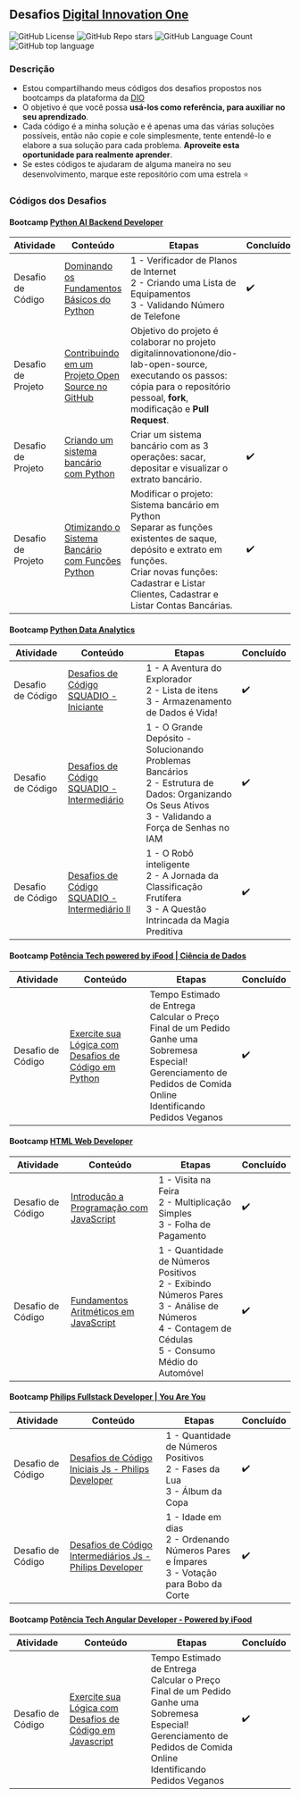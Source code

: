 ## Desafios [Digital Innovation One](https://web.dio.me/)

![GitHub License](https://img.shields.io/github/license/gtnasser/dio.desafios)
![GitHub Repo stars](https://badgen.net/github/stars/gtnasser/dio.desafios)
![GitHub Language Count](https://img.shields.io/github/languages/count/gtnasser/dio.desafios)
![GitHub top language](https://img.shields.io/github/languages/top/gtnasser/dio.desafios?style=falt)


### Descrição
- Estou compartilhando meus códigos dos desafios propostos nos bootcamps da plataforma da [DIO](https://web.dio.me/)
- O objetivo é que você possa **usá-los como referência, para auxiliar no seu aprendizado**.
- Cada código é a minha solução e é apenas uma das várias soluções possíveis, então não copie e cole simplesmente, tente entendê-lo e elabore a sua solução para cada problema. **Aproveite esta oportunidade para realmente aprender**.
- Se estes códigos te ajudaram de alguma maneira no seu desenvolvimento, marque este repositório com uma estrela :star:


### Códigos dos Desafios

#### Bootcamp [Python AI Backend Developer](https://web.dio.me/track/coding-future-vivo-python-ai-backend-developer)
Atividade | Conteúdo | Etapas | Concluído
---|---|---|---
Desafio de Código | [Dominando os Fundamentos Básicos do Python](vivo-pythonai.md) | 1 - Verificador de Planos de Internet<br>2 - Criando uma Lista de Equipamentos<br>3 - Validando Número de Telefone | :heavy_check_mark:
Desafio de Projeto | [Contribuindo em um Projeto Open Source no GitHub]() | Objetivo do projeto é colaborar no projeto digitalinnovationone/dio-lab-open-source, executando os passos: cópia para o repositório pessoal, **fork**, modificação e **Pull Request**. | | :heavy_check_mark:
Desafio de Projeto | [Criando um sistema bancário com Python](https://github.com/gtnasser/desafio-dio-sistema-bancario) | Criar um sistema bancário com as 3 operações: sacar, depositar e visualizar o extrato bancário. | :heavy_check_mark:
Desafio de Projeto | [Otimizando o Sistema Bancário com Funções Python](https://github.com/gtnasser/desafio-dio-otimizando-sistema-bancario) | Modificar o projeto: Sistema bancário em Python<br>Separar as funções existentes de saque, depósito e extrato em funções.<br>Criar novas funções: Cadastrar e Listar Clientes, Cadastrar e Listar Contas Bancárias. | :heavy_check_mark:
<!--
Desafio de Código | [Explorando POO com Python]() |  |
Desafio de Projeto | [Modelando o Sistema Bancário com POO em Python]() |  |
Desafio de Projeto | [Desenvolvendo sua Primeira API com FastAPI, Python e Docker]() |  |
Desafio de Projeto | [Criando uma API com FastAPI utilizando TDD]() |  |
Desafio de Projeto | [Natural ou Fake Natty? Como vencer na era das IAs Generativas!]() |  |
-->




#### Bootcamp [Python Data Analytics](https://web.dio.me/track/bootcamp-squadio)
Atividade | Conteúdo | Etapas | Concluído
---|---|---|---
Desafio de Código | [Desafios de Código SQUADIO - Iniciante](squadio-codigo-iniciante.md) | 1 - A Aventura do Explorador<br>2 - Lista de itens<br> 3 - Armazenamento de Dados é Vida! | :heavy_check_mark:
Desafio de Código | [Desafios de Código SQUADIO - Intermediário](squadio-codigo-intermediario.md) | 1 - O Grande Depósito - Solucionando Problemas Bancários <br>2 - Estrutura de Dados: Organizando Os Seus Ativos<br> 3 - Validando a Força de Senhas no IAM | :heavy_check_mark:
Desafio de Código | [Desafios de Código SQUADIO - Intermediário ll](squadio-codigo-intermediario2.md) | 1 - O Robô inteligente<br>2 - A Jornada da Classificação Frutífera<br> 3 - A Questão Intrincada da Magia Preditiva | :heavy_check_mark:
<!--
Desafio de Projeto | [Contribuindo em um Projeto Open Source no GitHub]() | Dar um "fork" no repositório digitalinnovationone/dio-lab-open-source, criando uma cópia no seu GitHub pessoal. Com isso, basta abrir um Pull Request  (PR) solicitando a atualização do repositório original da DIO. | :heavy_check_mark:
Desafio de Projeto | [Criando um Relatório de Vendas Elegante com Power BI](https://github.com/gtnasser/desafio-dio-relatorios-vendas-powerbi) | Criar um relatório em Power Bi, com base na Sample Financials do Power BI, com uma análise analítica de vendas, contendo métricas de alto nível. duas páginas, com botões de navegação entre páginas segmentadores de dados, indicadores e botões para selecionar visuais alternativo e botões com imagens associadas | :heavy_check_mark:
Desafio de Projeto | [Processando e Transformando Dados com Power BI](https://github.com/gtnasser/desafio-dio-dados-powerbi) | O objetivo deste projeto é coletar e transformar dados demonstrando a integração Azure, MySql e Power BI. | :heavy_check_mark:
-->

#### Bootcamp [Potência Tech powered by iFood | Ciência de Dados](https://web.dio.me/track/potencia-tech-powered-ifood-ciencias-de-dados-com-python)
Atividade | Conteúdo | Etapas | Concluído
---|---|---|---
Desafio de Código | [Exercite sua Lógica com Desafios de Código em Python](potencia-ifood-desafios-python.md) | Tempo Estimado de Entrega <br>Calcular o Preço Final de um Pedido <br>Ganhe uma Sobremesa Especial! <br>Gerenciamento de Pedidos de Comida Online<br>Identificando Pedidos Veganos <br> | :heavy_check_mark:
<!--
Desafio de Projeto | [Contribuindo em um Projeto Open Source no GitHub]() | Dar um "fork" no repositório digitalinnovationone/dio-lab-open-source, criando uma cópia no seu GitHub pessoal. Com isso, basta abrir um Pull Request  (PR) solicitando a atualização do repositório original da DIO. | | :heavy_check_mark:
Desafio de Projeto | [Imagem do bootcamp Otimizando o Sistema Bancário com Funções Python](https://github.com/gtnasser/desafio-dio-otimizando-sistema-bancario) | Modificar o projeto: Sistema bancário em Python<br>Separar as funções existentes de saque, depósito e extrato em funções.<br>Criar novas funções: Cadastrar e Listar Clientes, Cadastrar e Listar Contas Bancárias. | :heavy_check_mark:
-->

#### Bootcamp [HTML Web Developer](https://www.dio.me/bootcamp/html-web-developer)
Atividade | Conteúdo | Etapas | Concluído
---|---|---|---
Desafio de Código | [Introdução a Programação com JavaScript](introducao-a-programacao-com-javascript.md) | 1 - Visita na Feira<br>2 - Multiplicação Simples<br>3 - Folha de Pagamento | :heavy_check_mark:
Desafio de Código | [Fundamentos Aritméticos em JavaScript](fundamentos-aritmeticos-em-javascript.md) | 1 - Quantidade de Números Positivos<br>2 - Exibindo Números Pares<br>3 - Análise de Números<br>4 - Contagem de Cédulas<br>5 - Consumo Médio do Automóvel | :heavy_check_mark:


#### Bootcamp [Philips Fullstack Developer | You Are You](https://web.dio.me/track/philips-fullstack-developer)
Atividade | Conteúdo | Etapas | Concluído
---|---|---|---
Desafio de Código | [Desafios de Código Iniciais Js - Philips Developer](desafios-de-codigo-iniciais-js.md) | 1 - Quantidade de Números Positivos<br>2 - Fases da Lua<br>3 - Álbum da Copa | :heavy_check_mark:
Desafio de Código | [Desafios de Código Intermediários Js - Philips Developer](desafios-de-codigo-intermediarios-js.md) | 1 - Idade em dias<br>2 - Ordenando Números Pares e Ímpares<br>3 - Votação para Bobo da Corte | :heavy_check_mark:


#### Bootcamp [Potência Tech Angular Developer - Powered by iFood](https://web.dio.me/track/potencia-tech-angular-developer-powered-ifood)
Atividade | Conteúdo | Etapas | Concluído
---|---|---|---
Desafio de Código | [Exercite sua Lógica com Desafios de Código em Javascript](exercite-logica-desafios-js.md) | Tempo Estimado de Entrega <br>Calcular o Preço Final de um Pedido <br>Ganhe uma Sobremesa Especial! <br>Gerenciamento de Pedidos de Comida Online<br>Identificando Pedidos Veganos <br> | :heavy_check_mark:


